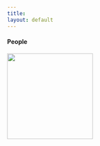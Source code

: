 ```yaml
---
title: 
layout: default
---
```


#### People

<img src="https:/clintmil.github.io/skinny-jekyll/images/clintphoto.jpg" width="200" height="200"/>
